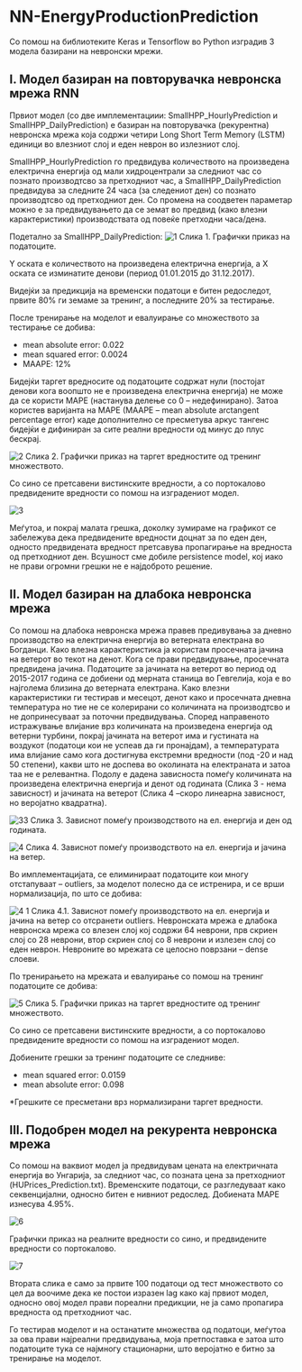 # NN-EnergyProductionPrediction

Со помош на библиотеките Keras и Tensorflow во Python изградив 3 модела базирани на невронски мрежи.

## I.	Модел базиран на повторувачка невронска мрежа RNN

Првиот модел (со две имплементациии: SmallHPP_HourlyPrediction и SmallHPP_DailyPrediction) е базиран на повторувачка (рекурентна) невронска мрежа која содржи четири Long Short Term Memory (LSTM) единици во влезниот слој и еден неврон во излезниот слој.

SmallHPP_HourlyPrediction го предвидува количеството на произведена електрична енергија од мали хидроцентрали за следниот час со познато производтсво за претходниот час, а SmallHPP_DailyPrediction предвидува за следните 24 часа (за следениот ден) со познато производтсво од претходниот ден.
Со промена на соодветен параметар можно е за предвидувањето да се земат во предвид (како влезни карактеристики) производствата од повеќе претходни часа/дена.

Подетално за SmallHPP_DailyPrediction:
![1](https://user-images.githubusercontent.com/29215159/53731660-cc3d9c00-3e7b-11e9-9db4-fe8b0e48f8fd.png)
Слика 1. Графички приказ на податоците.

Y оската е количеството на произведена електрична енергија, а X оската се изминатите денови (период 01.01.2015 до 31.12.2017).

Видејќи за предикција на временски податоци е битен редоследот, првите 80% ги земаме за тренинг, а последните 20% за тестирање.

После тренирање на моделот и евалуирање со множеството за тестирање се добива:
-	mean absolute error: 0.022
-	mean squared error: 0.0024
-	MAAPE: 12%
 
Бидејќи таргет вредносите од податоците содржат нули (постојат денови кога воопшто не е произведена електрична енергија) не може да се користи MAPE (настанува делење со 0 – недефинирано).
Затоа користев варијанта на MAPE (MAAPE – mean absolute arctangent percentage error) каде дополнително се пресметува аркус тангенс бидејќи е дифиниран за сите реални вредности од минус до плус бескрај.

![2](https://user-images.githubusercontent.com/29215159/53731741-fabb7700-3e7b-11e9-9a8a-7a10a7ab56fc.png)
Слика 2. Графички приказ на таргет вредностите од тренинг множеството.

Со сино се претсавени вистинските вредности, а со портокалово предвидените вредности со помош на изградениот модел.

![3](https://user-images.githubusercontent.com/29215159/53731771-0eff7400-3e7c-11e9-8320-9129c0a32aa5.png) 

Меѓутоа, и покрај малата грешка, доколку зумираме на графикот се забележува дека предвидените вредности доцнат за по еден ден, односто предвидената вредност претсавува пропагирање на вредноста од претходниот ден.
Всушност сме добиле persistence model, кој иако не прави огромни грешки не е најдоброто решение.

## II.	Модел базиран на длабока невронска мрежа

Со помош на длабока невронска мрежа правев предивувања за дневно производство на електрична енергија во ветерната електрана во Богданци. Како влезна карактеристика ја користам просечната јачина на ветерот во текот на денот. Кога се прави предвидување, просечната предвидена јачина.
Податоците за јачината на ветерот во период од 2015-2017 година се добиени од мерната станица во Гевгелија, која е во најголема близина до ветерната електрана.
Како влезни карактеристики ги тестирав и месецот, денот како и просечната дневна температура но тие не се колерирани со количината на производтсво и не допринесуваат за поточни предвидувања. 
Според направеното истражување влијание врз количината на произведена енергија од ветерни турбини, покрај јачината на ветерот има и густината на воздукот (податоци кои не успеав да ги пронајдам), а температурата има влијание само кога достигнува екстремни вредности (под -20 и над 50 степени), какви што не доспева во околината на електраната и затоа таа не е релевантна.
Подолу е дадена зависноста помеѓу количината на произведена електрична енергија и денот од годината (Слика 3 - нема зависност) и јачината на ветерот (Слика 4 –скоро линеарна зависност, но веројатно квадратна).

![33](https://user-images.githubusercontent.com/29215159/53731810-38200480-3e7c-11e9-90a0-29dc02684ba6.png) 
Слика 3. Зависнот помеѓу производството на ел. енергија и ден од годината.

![4](https://user-images.githubusercontent.com/29215159/53731813-38200480-3e7c-11e9-99d5-9ffa2255e469.png) 
Слика 4. Зависнот помеѓу производството на ел. енергија и јачина на ветер.

Во имплементацијата, се елиминираат податоците кои многу отстапуваат – outliers, за моделот полесно да се истренира, и се врши нормализација, по што се добива:

![4 1](https://user-images.githubusercontent.com/29215159/53731811-38200480-3e7c-11e9-9c00-55a58c2f9931.png) 
Слика 4.1. Зависнот помеѓу производството на ел. енергија и јачина на ветер со отсранети outliers.
Невронската мрежа е длабока невронска мрежа со влезен слој кој содржи 64 неврони, прв скриен слој со 28 неврони, втор скриен слој со 8 неврони и излезен слој со еден неврон. Невроните во мрежата се целосно поврзани – dense слоеви. 

По тренирањето на мрежата и евалуирање со помош на тренинг податоците се добива:

![5](https://user-images.githubusercontent.com/29215159/53731881-6b629380-3e7c-11e9-9159-ff6b198b58ae.png) 
Слика 5. Графички приказ на таргет вредностите од тренинг множеството.

Со сино се претсавени вистинските вредности, а со портокалово предвидените вредности со помош на изградениот модел.

Добиените грешки за тренинг податоците се следниве:
-	mean squared error: 0.0159
-	mean absolute error: 0.098

*Грешките се пресметани врз нормализирани таргет вредности.

## III.	Подобрен модел на рекурента невронска мрежа

Со помош на ваквиот модел ја предвидувам цената на електричната енергија во Унгарија, за следниот час, со позната цена за претходниот (HUPrices_Prediction.txt).
Временските податоци, се разгледуваат како секвенцијални, односно битен е
нивниот редослед.
Добиената MAPE изнесува 4.95%.

![6](https://user-images.githubusercontent.com/29215159/53731879-6b629380-3e7c-11e9-9741-e998b7dff5e8.png)

Графички приказ на реалните вредности со сино, и предвидените вредности со портокалово.

![7](https://user-images.githubusercontent.com/29215159/53731880-6b629380-3e7c-11e9-94db-d860e754c736.png)

Втората слика е само за првите 100 податоци од тест множеството со цел да воочиме дека ке постои изразен lag како кај првиот модел, односно овој модел прави пореални предикции, не ја само пропагира вредноста од претходниот час.

Го тестирав моделот и на останатите множества од податоци, меѓутоа за ова прави најреални предвидувања, моја претпоставка е затоа што податоците тука се најмногу стационарни, што веројатно е битно за тренирање на моделот.

